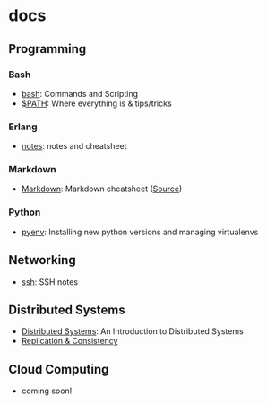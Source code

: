 # docs
## Programming
### Bash
- [bash](/src/bash.md): Commands and Scripting
- [$PATH](/src/path.md): Where everything is & tips/tricks

### Erlang
- [notes](/src/erlang.md): notes and cheatsheet

### Markdown
- [Markdown](/src/markdown.md): Markdown cheatsheet ([Source](https://github.com/adam-p/markdown-here/wiki/Markdown-Cheatsheet))

### Python
- [pyenv](/src/pyenv.md): Installing new python versions and managing virtualenvs

## Networking
- [ssh](/src/ssh.md): SSH notes

## Distributed Systems
- [Distributed Systems](/src/dist/dist_sys.md): An Introduction to Distributed Systems
- [Replication & Consistency](/src/dist/repl_cons.md)

## Cloud Computing
- coming soon!